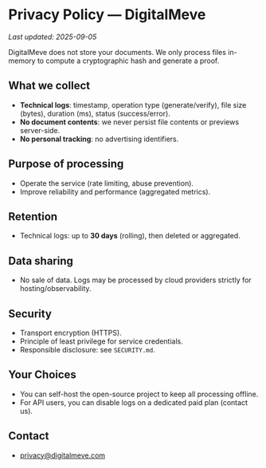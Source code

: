 # Privacy Policy — DigitalMeve

_Last updated: 2025-09-05_

DigitalMeve does not store your documents. We only process files in-memory to compute a cryptographic hash and generate a proof.

## What we collect
- **Technical logs**: timestamp, operation type (generate/verify), file size (bytes), duration (ms), status (success/error).
- **No document contents**: we never persist file contents or previews server-side.
- **No personal tracking**: no advertising identifiers.

## Purpose of processing
- Operate the service (rate limiting, abuse prevention).
- Improve reliability and performance (aggregated metrics).

## Retention
- Technical logs: up to **30 days** (rolling), then deleted or aggregated.

## Data sharing
- No sale of data. Logs may be processed by cloud providers strictly for hosting/observability.

## Security
- Transport encryption (HTTPS).
- Principle of least privilege for service credentials.
- Responsible disclosure: see `SECURITY.md`.

## Your Choices
- You can self-host the open-source project to keep all processing offline.
- For API users, you can disable logs on a dedicated paid plan (contact us).

## Contact
- privacy@digitalmeve.com
